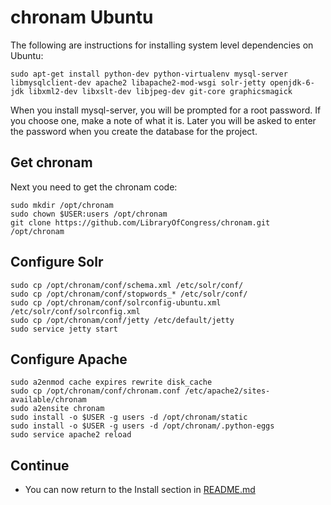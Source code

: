 chronam Ubuntu
==============

The following are instructions for installing system level dependencies on 
Ubuntu:

    sudo apt-get install python-dev python-virtualenv mysql-server libmysqlclient-dev apache2 libapache2-mod-wsgi solr-jetty openjdk-6-jdk libxml2-dev libxslt-dev libjpeg-dev git-core graphicsmagick

When you install mysql-server, you will be prompted for a root password. If 
you choose one, make a note of what it is. Later you will be asked to enter 
the password when you create the database for the project.

Get chronam
-----------

Next you need to get the chronam code:

    sudo mkdir /opt/chronam
    sudo chown $USER:users /opt/chronam
    git clone https://github.com/LibraryOfCongress/chronam.git /opt/chronam

Configure Solr
--------------

    sudo cp /opt/chronam/conf/schema.xml /etc/solr/conf/
    sudo cp /opt/chronam/conf/stopwords_* /etc/solr/conf/
    sudo cp /opt/chronam/conf/solrconfig-ubuntu.xml /etc/solr/conf/solrconfig.xml
    sudo cp /opt/chronam/conf/jetty /etc/default/jetty
    sudo service jetty start

Configure Apache
----------------

    sudo a2enmod cache expires rewrite disk_cache
    sudo cp /opt/chronam/conf/chronam.conf /etc/apache2/sites-available/chronam
    sudo a2ensite chronam
    sudo install -o $USER -g users -d /opt/chronam/static
    sudo install -o $USER -g users -d /opt/chronam/.python-eggs
    sudo service apache2 reload

Continue
--------

* You can now return to the Install section in [README.md](https://github.com/LibraryOfCongress/chronam/blob/master/README.md#install)
